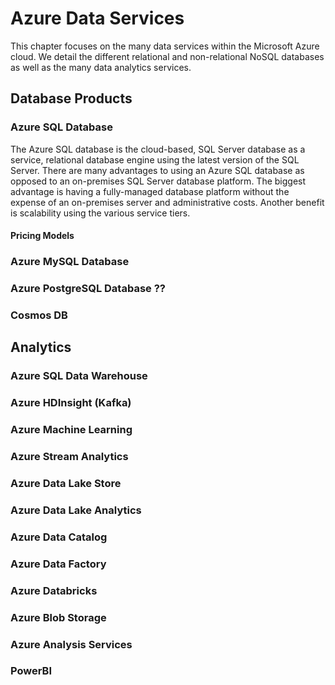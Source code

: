 # Azure Data Services

This chapter focuses on the many data services within the Microsoft Azure cloud. We detail the different relational and non-relational NoSQL databases as well as the many data analytics services.

## Database Products

### Azure SQL Database
The Azure SQL database is the cloud-based, SQL Server database as a service, relational database engine using the latest version of the SQL Server. There are many advantages to using an Azure SQL database as opposed to an on-premises SQL Server database platform. The biggest advantage is having a fully-managed database platform without the expense of an on-premises server and administrative costs. Another benefit is scalability using the various service tiers.

#### Pricing Models



### Azure MySQL Database



### Azure PostgreSQL Database ??




### Cosmos DB
    
    
    
    
## Analytics

### Azure SQL Data Warehouse
        
        
### Azure HDInsight (Kafka)
        
        
        
### Azure Machine Learning


### Azure Stream Analytics



### Azure Data Lake Store
        
        
        
### Azure Data Lake Analytics
        
        
        
### Azure Data Catalog
        
        
        
### Azure Data Factory
        
        
        
### Azure Databricks
        
        
        
### Azure Blob Storage
        
        
        
### Azure Analysis Services
        
        
        
### PowerBI



